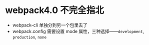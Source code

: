# webpack4.0 不完全指北

- webpack-cli 单独分到另一个包里去了
- webpack.config 需要设置 mode 属性，三种选择——`development`, `production`, `none` 